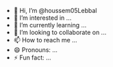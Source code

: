 - 👋 Hi, I’m @houssem05Lebbal
- 👀 I’m interested in ...
- 🌱 I’m currently learning ...
- 💞️ I’m looking to collaborate on ...
- 📫 How to reach me ...
- 😄 Pronouns: ...
- ⚡ Fun fact: ...

<!---
houssem05Lebbal/houssem05Lebbal is a ✨ special ✨ repository because its `README.md` (this file) appears on your GitHub profile.
You can click the Preview link to take a look at your changes.
--->
